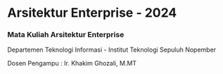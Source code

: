 # Arsitektur Enterprise - 2024

### Mata Kuliah Arsitektur Enterprise 

Departemen Teknologi Informasi - Institut Teknologi Sepuluh Nopember

Dosen Pengampu : Ir. Khakim Ghozali, M.MT
